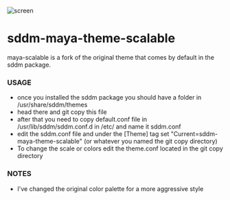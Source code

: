 ![screen](https://github.com/user-attachments/assets/3afdfbb2-6ed9-4271-a01c-6492d9a70e08)
# sddm-maya-theme-scalable
 
maya-scalable is a fork of the original theme that comes by default in the sddm package. 
 
### USAGE
 - once you installed the sddm package you should have a folder in /usr/share/sddm/themes
 - head there and git copy this file
 - after that you need to copy default.conf file in /usr/lib/sddm/sddm.conf.d in /etc/ and name it sddm.conf
 - edit the sddm.conf file  and under the [Theme] tag set "Current=sddm-maya-theme-scalable" (or whatever you named the git copy directory)
 - To change the scale or colors edit the theme.conf located in the git copy directory

### NOTES
 - I've changed the original color palette for a more aggressive style
